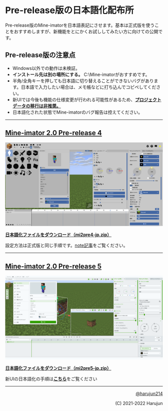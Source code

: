 # Pre-release版の日本語化配布所
Pre-release版のMine-imatorを日本語表記にさせます。基本は正式版を使うことをおすすめしますが、新機能をとにかくお試ししてみたい方に向けての公開です。
## Pre-release版の注意点
- Windows以外での動作は未検証。
- **インストール先は別の場所にする。** C:\Mine-imatorがおすすめです。
- 半角/全角キーを押しても日本語に切り替えることができないバグがあります。日本語で入力したい場合は、メモ帳などに打ち込んでコピペしてください。
- 新UIでは今後も機能の仕様変更が行われる可能性があるため、**[プロジェクトデータの移行は非推奨。](https://twitter.com/NimiKitamura/status/1595817183896080386)**
- 日本語化された状態でMine-imatorのバグ報告は控えてください。  

---
## [Mine-imator 2.0 Pre-release 4](https://www.mineimatorforums.com/index.php?/topic/88756-mine-imator-20-pre-release-1/)
![img1](https://raw.githubusercontent.com/harujun214/mineimator-jp/master/img/img1.png)

**[日本語化ファイルをダウンロード（mi2pre4-jp.zip）](https://firestorage.jp/download/10b41b88ce1b0fb7f57bc9fb480e83e40cb457c8)**

設定方法は正式版と同じ手順です。[note記事](https://note.com/harujun214/n/n70d7a7e397c6)をご覧ください。

---
## [Mine-imator 2.0 Pre-release 5](https://www.mineimatorforums.com/index.php?/topic/89976-mine-imator-20-pre-release-5-phase-2/)
![img2](https://raw.githubusercontent.com/harujun214/mineimator-jp/master/img/img2.png)

**[日本語化ファイルをダウンロード（mi2pre5-jp.zip）](https://firestorage.jp/download/10b41b88ce1b0fb7f57bc9fb480e83e40cb457c8)**

新UIの日本語化の手順は[**こちら**](/mineimator-jp/mi2pre5-set/)をご覧ください

---
<p align="right"><a href="<a href="https://twitter.com/intent/follow?screen_name=harujun214">@harujun214</a></p>
<p align="right">(C) 2021-2022 Harujun</p>
